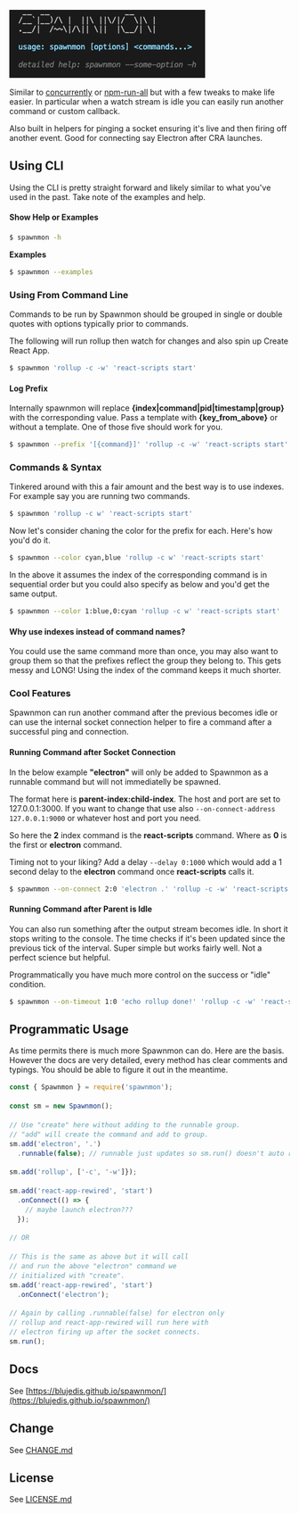 <p>
  <img src="https://github.com/blujedis/spawnmon/blob/main/fixtures/logo.png" />
</p>

Similar to [concurrently](https://www.npmjs.com/package/concurrently) or [npm-run-all](https://www.npmjs.com/package/npm-run-all) but with a few tweaks to make life easier. In particular when a watch stream is idle you can easily run another command or custom callback.

Also built in helpers for pinging a socket ensuring it's live and then firing off another event. Good for connecting say Electron after CRA launches.

## Using CLI

Using the CLI is pretty straight forward and likely similar to what you've used in the past. Take note of the examples and help.

#### Show Help or Examples

```sh
$ spawnmon -h
```
 **Examples**

```sh
$ spawnmon --examples
```

### Using From Command Line

Commands to be run by Spawnmon should be grouped in single or double quotes with options typically prior to commands.

The following will run rollup then watch for changes and also spin up Create React App.

```sh
$ spawnmon 'rollup -c -w' 'react-scripts start'
```

#### Log Prefix

Internally spawnmon will replace **{index|command|pid|timestamp|group}** with the corresponding value. Pass a template with **{key_from_above}** or without a template. One of those five should work for you.

```sh
$ spawnmon --prefix '[{command}]' 'rollup -c -w' 'react-scripts start'
```

### Commands & Syntax

Tinkered around with this a fair amount and the best way is to use indexes. For example say you are running two commands.

```sh
$ spawnmon 'rollup -c w' 'react-scripts start'
```

Now let's consider chaning the color for the prefix for each. Here's how you'd do it.

```sh
$ spawnmon --color cyan,blue 'rollup -c w' 'react-scripts start'
```

In the above it assumes the index of the corresponding command is in sequential order but you could also specify as below and you'd get the same output.

```sh
$ spawnmon --color 1:blue,0:cyan 'rollup -c w' 'react-scripts start'
```

#### Why use indexes instead of command names?

You could use the same command more than once, you may also want to group them so that the prefixes reflect the group they belong to. This gets messy and LONG! Using the index of the command keeps it much shorter. 

### Cool Features

Spawnmon can run another command after the previous becomes idle or can use the internal socket connection helper to fire a command after a successful ping and connection.

#### Running Command after Socket Connection

In the below example **"electron"** will only be added to Spawnmon as a runnable command but will not immediatelly be spawned. 

The format here is **parent-index:child-index**. The host and port are set to 127.0.0.1:3000. If you want to change that use also <code>--on-connect-address 127.0.0.1:9000</code> or whatever host and port you need.

So here the **2** index command is the **react-scripts** command. Where as **0** is the first or **electron** command. 

Timing not to your liking? Add a delay <code>--delay 0:1000</code> which would add a 1 second delay to the **electron** command once **react-scripts** calls it.

```sh
$ spawnmon --on-connect 2:0 'electron .' 'rollup -c -w' 'react-scripts start'
```

#### Running Command after Parent is Idle

You can also run something after the output stream becomes idle. In short it stops writing to the console. The time checks if it's been updated since the previous tick of the interval. Super simple but works fairly well. Not a perfect science but helpful.

Programmatically you have much more control on the success or "idle" condition.

```sh
$ spawnmon --on-timeout 1:0 'echo rollup done!' 'rollup -c -w' 'react-scripts start'
```

## Programmatic Usage

As time permits there is much more Spawnmon can do. Here are the basis. However the docs are very detailed, every method has clear comments and typings. You should be able to figure it out in the
meantime.

```js
const { Spawnmon } = require('spawnmon');

const sm = new Spawnmon();

// Use "create" here without adding to the runnable group.
// "add" will create the command and add to group.
sm.add('electron', '.')
  .runnable(false); // runnable just updates so sm.run() doesn't auto run this command.

sm.add('rollup', ['-c', '-w']});

sm.add('react-app-rewired', 'start')
  .onConnect(() => {
    // maybe launch electron???
  });

// OR

// This is the same as above but it will call
// and run the above "electron" command we
// initialized with "create".
sm.add('react-app-rewired', 'start')
  .onConnect('electron');

// Again by calling .runnable(false) for electron only
// rollup and react-app-rewired will run here with 
// electron firing up after the socket connects.
sm.run();
```

## Docs

See [https://blujedis.github.io/spawnmon/](https://blujedis.github.io/spawnmon/)

## Change

See [CHANGE.md](CHANGE.md)

## License

See [LICENSE.md](LICENSE)
